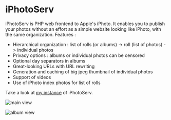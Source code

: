 iPhotoServ
==========

iPhotoServ is PHP web frontend to Apple's iPhoto. It enables you to publish your photos without an effort as a simple website looking like iPhoto, with the same organization.
Features :

* Hierarchical organization : list of rolls (or albums) -> roll (list of photos) -> individual photos
* Privacy options : albums or individual photos can be censored
* Optional day separators in albums
* Great-looking URLs with URL rewriting
* Generation and caching of big jpeg thumbnail of individual photos
* Support of videos
* Use of iPhoto index photos for list of rolls

Take a look at [my instance](http://photos.xif.fr) of iPhotoServ.

![main view](http://dev.xif.fr:7979/iphotoserv/screen-iphotoserv-global.png)

![album view](http://dev.xif.fr:7979/iphotoserv/screen-iphotoserv-album.png)